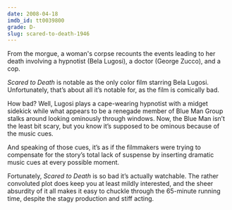 ```yaml
---
date: 2008-04-18
imdb_id: tt0039800
grade: D-
slug: scared-to-death-1946
---
```


From the morgue, a woman's corpse recounts the events leading to her death involving a hypnotist (Bela Lugosi), a doctor (George Zucco), and a cop.

_Scared to Death_ is notable as the only color film starring Bela Lugosi. Unfortunately, that’s about all it’s notable for, as the film is comically bad.

How bad? Well, Lugosi plays a cape-wearing hypnotist with a midget sidekick while what appears to be a renegade member of Blue Man Group stalks around looking ominously through windows. Now, the Blue Man isn’t the least bit scary, but you know it’s supposed to be ominous because of the music cues.

And speaking of those cues, it’s as if the filmmakers were trying to compensate for the story’s total lack of suspense by inserting dramatic music cues at every possible moment.

Fortunately, _Scared to Death_ is so bad it’s actually watchable. The rather convoluted plot does keep you at least mildly interested, and the sheer absurdity of it all makes it easy to chuckle through the 65-minute running time, despite the stagy production and stiff acting.
